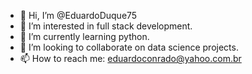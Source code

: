 - 👋 Hi, I’m @EduardoDuque75
- 👀 I’m interested in full stack development.
- 🌱 I’m currently learning python.
- 💞️ I’m looking to collaborate on data science projects.
- 📫 How to reach me: eduardoconrado@yahoo.com.br

<!---
EduardoDuque75/EduardoDuque75 is a ✨ special ✨ repository because its `README.md` (this file) appears on your GitHub profile.
You can click the Preview link to take a look at your changes.
--->
